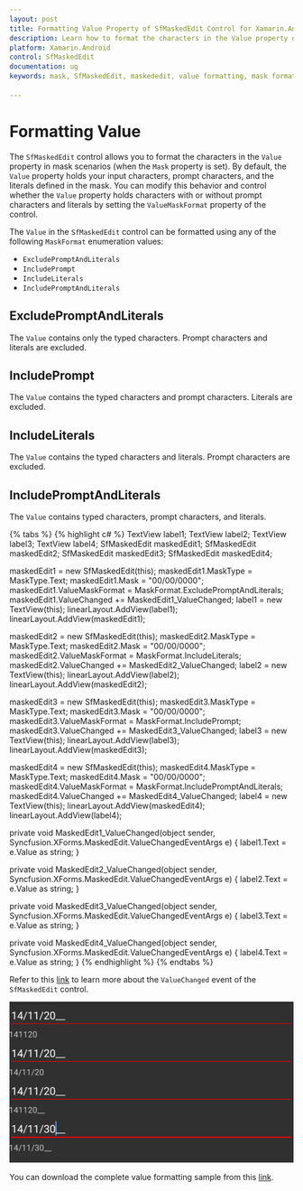 ```yaml
---
layout: post
title: Formatting Value Property of SfMaskedEdit Control for Xamarin.Android Platform
description: Learn how to format the characters in the Value property of the SfMaskedEdit control.
platform: Xamarin.Android
control: SfMaskedEdit
documentation: ug 
keywords: mask, SfMaskedEdit, maskededit, value formatting, mask format

---
```



# Formatting Value

The `SfMaskedEdit` control allows you to format the characters in the `Value` property in mask scenarios (when the `Mask` property is set). By default, the `Value` property holds your input characters, prompt characters, and the literals defined in the mask. You can modify this behavior and control whether the `Value` property holds characters with or without prompt characters and literals by setting the `ValueMaskFormat` property of the control.

The `Value` in the `SfMaskedEdit` control can be formatted using any of the following `MaskFormat` enumeration values:
* `ExcludePromptAndLiterals`
* `IncludePrompt`
* `IncludeLiterals`
* `IncludePromptAndLiterals`

## ExcludePromptAndLiterals

The `Value` contains only the typed characters. Prompt characters and literals are excluded.

## IncludePrompt

The `Value` contains the typed characters and prompt characters. Literals are excluded.

## IncludeLiterals

The `Value` contains the typed characters and literals. Prompt characters are excluded.

## IncludePromptAndLiterals

The `Value` contains typed characters, prompt characters, and literals.

{% tabs %}
{% highlight c# %}
TextView label1;
TextView label2;
TextView label3;
TextView label4;
SfMaskedEdit maskedEdit1;
SfMaskedEdit maskedEdit2;
SfMaskedEdit maskedEdit3;
SfMaskedEdit maskedEdit4;

maskedEdit1 = new SfMaskedEdit(this);
maskedEdit1.MaskType = MaskType.Text;
maskedEdit1.Mask = "00/00/0000";
maskedEdit1.ValueMaskFormat = MaskFormat.ExcludePromptAndLiterals;
maskedEdit1.ValueChanged += MaskedEdit1_ValueChanged;
label1 = new TextView(this);
linearLayout.AddView(label1);
linearLayout.AddView(maskedEdit1);

maskedEdit2 = new SfMaskedEdit(this);
maskedEdit2.MaskType = MaskType.Text;
maskedEdit2.Mask = "00/00/0000";
maskedEdit2.ValueMaskFormat = MaskFormat.IncludeLiterals;
maskedEdit2.ValueChanged += MaskedEdit2_ValueChanged;
label2 = new TextView(this);
linearLayout.AddView(label2);
linearLayout.AddView(maskedEdit2);

maskedEdit3 = new SfMaskedEdit(this);
maskedEdit3.MaskType = MaskType.Text;
maskedEdit3.Mask = "00/00/0000";
maskedEdit3.ValueMaskFormat = MaskFormat.IncludePrompt;
maskedEdit3.ValueChanged += MaskedEdit3_ValueChanged;
label3 = new TextView(this);
linearLayout.AddView(label3);
linearLayout.AddView(maskedEdit3);

maskedEdit4 = new SfMaskedEdit(this);
maskedEdit4.MaskType = MaskType.Text;
maskedEdit4.Mask = "00/00/0000";
maskedEdit4.ValueMaskFormat = MaskFormat.IncludePromptAndLiterals;
maskedEdit4.ValueChanged += MaskedEdit4_ValueChanged;
label4 = new TextView(this);
linearLayout.AddView(maskedEdit4);
linearLayout.AddView(label4); 

private void MaskedEdit1_ValueChanged(object sender, Syncfusion.XForms.MaskedEdit.ValueChangedEventArgs e)
{
    label1.Text = e.Value as string;
}

private void MaskedEdit2_ValueChanged(object sender, Syncfusion.XForms.MaskedEdit.ValueChangedEventArgs e)
{
    label2.Text = e.Value as string;
}

private void MaskedEdit3_ValueChanged(object sender, Syncfusion.XForms.MaskedEdit.ValueChangedEventArgs e)
{
    label3.Text = e.Value as string;
}

private void MaskedEdit4_ValueChanged(object sender, Syncfusion.XForms.MaskedEdit.ValueChangedEventArgs e)
{
    label4.Text = e.Value as string;
}
{% endhighlight %}
{% endtabs %}

Refer to this [link](Events#valuechanged-event) to learn more about the `ValueChanged` event of the `SfMaskedEdit` control.

![Formatting Value](SfMaskedEditImages/FormattingValue.png)

You can download the complete value formatting sample from this [link](http://files2.syncfusion.com/Xamarin.Android/Samples/MaskedEdit_FormattingValue.zip).
